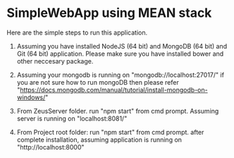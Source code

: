 # SimpleWebApp using MEAN stack

Here are the simple steps to run this application.

1. Assuming you have installed NodeJS (64 bit) and MongoDB (64 bit) and Git (64 bit) application.
	Please make sure you have installed bower and other neccesary package.

2. Assuming your mongodb is running on "mongodb://localhost:27017/"
   if you are not sure how to run mongoDB then please refer "https://docs.mongodb.com/manual/tutorial/install-mongodb-on-windows/"
  
3. From ZeusServer folder.
   run "npm start" from cmd prompt.
   Assuming server is running on "localhost:8081/"
  
4. From Project root folder:
   run "npm start" from cmd prompt.
   after complete installation, assuming application is running on "http://localhost:8000"
	
	
	
